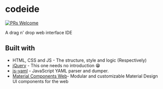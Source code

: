 # codeide

[![PRs Welcome](https://img.shields.io/badge/PRs-welcome-brightgreen.svg?style=flat-square)](http://makeapullrequest.com)

A drag n' drop web interface IDE

## Built with

* HTML, CSS and JS - The structure, style and logic (Respectively)
* [jQuery](https://github.com/jquery/jquery) - This one needs no introduction :grin:
* [js-yaml](https://github.com/nodeca/js-yaml) - JavaScript YAML parser and dumper.
* [Material Components Web](https://github.com/material-components/material-components-web)- Modular and customizable Material Design UI components for the web